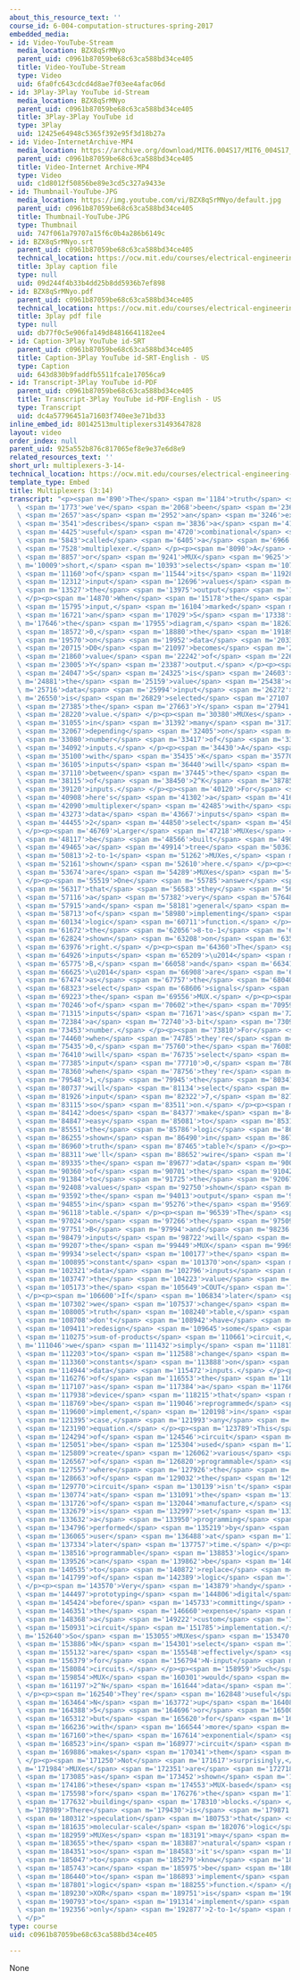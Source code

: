 ```yaml
---
about_this_resource_text: ''
course_id: 6-004-computation-structures-spring-2017
embedded_media:
- id: Video-YouTube-Stream
  media_location: BZX8qSrMNyo
  parent_uid: c0961b87059be68c63ca588bd34ce405
  title: Video-YouTube-Stream
  type: Video
  uid: 6fa0fc643cdcd4d8ae7f03ee4afac06d
- id: 3Play-3Play YouTube id-Stream
  media_location: BZX8qSrMNyo
  parent_uid: c0961b87059be68c63ca588bd34ce405
  title: 3Play-3Play YouTube id
  type: 3Play
  uid: 12425e64948c5365f392e95f3d18b27a
- id: Video-InternetArchive-MP4
  media_location: https://archive.org/download/MIT6.004S17/MIT6_004S17_04-02-06_300k.mp4
  parent_uid: c0961b87059be68c63ca588bd34ce405
  title: Video-Internet Archive-MP4
  type: Video
  uid: c1d8012f50856be89e3cd5c327a9433e
- id: Thumbnail-YouTube-JPG
  media_location: https://img.youtube.com/vi/BZX8qSrMNyo/default.jpg
  parent_uid: c0961b87059be68c63ca588bd34ce405
  title: Thumbnail-YouTube-JPG
  type: Thumbnail
  uid: 747f061a79707a15f6c0b4a286b6149c
- id: BZX8qSrMNyo.srt
  parent_uid: c0961b87059be68c63ca588bd34ce405
  technical_location: https://ocw.mit.edu/courses/electrical-engineering-and-computer-science/6-004-computation-structures-spring-2017/c4/c4s2/c4s2v6/multiplexers-3-14-/BZX8qSrMNyo.srt
  title: 3play caption file
  type: null
  uid: 09d244f4b33b4dd25b8dd5936b7ef898
- id: BZX8qSrMNyo.pdf
  parent_uid: c0961b87059be68c63ca588bd34ce405
  technical_location: https://ocw.mit.edu/courses/electrical-engineering-and-computer-science/6-004-computation-structures-spring-2017/c4/c4s2/c4s2v6/multiplexers-3-14-/BZX8qSrMNyo.pdf
  title: 3play pdf file
  type: null
  uid: db77f0c5e906fa149d84816641182ee4
- id: Caption-3Play YouTube id-SRT
  parent_uid: c0961b87059be68c63ca588bd34ce405
  title: Caption-3Play YouTube id-SRT-English - US
  type: Caption
  uid: 643d830b9faddfb5511fca1e17056ca9
- id: Transcript-3Play YouTube id-PDF
  parent_uid: c0961b87059be68c63ca588bd34ce405
  title: Transcript-3Play YouTube id-PDF-English - US
  type: Transcript
  uid: dc4a57796451a71603f740ee3e71bd33
inline_embed_id: 80142513multiplexers31493647828
layout: video
order_index: null
parent_uid: 925a552b876c817065ef8e9e37e6d8e9
related_resources_text: ''
short_url: multiplexers-3-14-
technical_location: https://ocw.mit.edu/courses/electrical-engineering-and-computer-science/6-004-computation-structures-spring-2017/c4/c4s2/c4s2v6/multiplexers-3-14-
template_type: Embed
title: Multiplexers (3:14)
transcript: "<p><span m='890'>The</span> <span m='1184'>truth</span> <span m='1479'>table</span>\
  \ <span m='1773'>we've</span> <span m='2068'>been</span> <span m='2363'>using</span>\
  \ <span m='2657'>as</span> <span m='2952'>an</span> <span m='3246'>example</span>\
  \ <span m='3541'>describes</span> <span m='3836'>a</span> <span m='4130'>very</span>\
  \ <span m='4425'>useful</span> <span m='4720'>combinational</span> <span m='5281'>device</span>\
  \ <span m='5843'>called</span> <span m='6405'>a</span> <span m='6966'>2-to-1</span>\
  \ <span m='7528'>multiplexer.</span> </p><p><span m='8090'>A</span> <span m='8473'>multiplexer,</span>\
  \ <span m='8857'>or</span> <span m='9241'>MUX</span> <span m='9625'>for</span> <span\
  \ m='10009'>short,</span> <span m='10393'>selects</span> <span m='10776'>one</span>\
  \ <span m='11160'>of</span> <span m='11544'>its</span> <span m='11928'>two</span>\
  \ <span m='12312'>input</span> <span m='12696'>values</span> <span m='13080'>as</span>\
  \ <span m='13527'>the</span> <span m='13975'>output</span> <span m='14422'>value.</span>\
  \ </p><p><span m='14870'>When</span> <span m='15178'>the</span> <span m='15487'>select</span>\
  \ <span m='15795'>input,</span> <span m='16104'>marked</span> <span m='16412'>with</span>\
  \ <span m='16721'>an</span> <span m='17029'>S</span> <span m='17338'>in</span> <span\
  \ m='17646'>the</span> <span m='17955'>diagram,</span> <span m='18263'>is</span>\
  \ <span m='18572'>0,</span> <span m='18880'>the</span> <span m='19189'>value</span>\
  \ <span m='19570'>on</span> <span m='19952'>data</span> <span m='20334'>input</span>\
  \ <span m='20715'>D0</span> <span m='21097'>becomes</span> <span m='21479'>the</span>\
  \ <span m='21860'>value</span> <span m='22242'>of</span> <span m='22624'>the</span>\
  \ <span m='23005'>Y</span> <span m='23387'>output.</span> </p><p><span m='23769'>When</span>\
  \ <span m='24047'>S</span> <span m='24325'>is</span> <span m='24603'>1,</span> <span\
  \ m='24881'>the</span> <span m='25159'>value</span> <span m='25438'>of</span> <span\
  \ m='25716'>data</span> <span m='25994'>input</span> <span m='26272'>D1</span> <span\
  \ m='26550'>is</span> <span m='26829'>selected</span> <span m='27107'>as</span>\
  \ <span m='27385'>the</span> <span m='27663'>Y</span> <span m='27941'>output</span>\
  \ <span m='28220'>value.</span> </p><p><span m='30380'>MUXes</span> <span m='30717'>come</span>\
  \ <span m='31055'>in</span> <span m='31392'>many</span> <span m='31730'>sizes,</span>\
  \ <span m='32067'>depending</span> <span m='32405'>on</span> <span m='32742'>the</span>\
  \ <span m='33080'>number</span> <span m='33417'>of</span> <span m='33755'>select</span>\
  \ <span m='34092'>inputs.</span> </p><p><span m='34430'>A</span> <span m='34765'>MUX</span>\
  \ <span m='35100'>with</span> <span m='35435'>K</span> <span m='35770'>select</span>\
  \ <span m='36105'>inputs</span> <span m='36440'>will</span> <span m='36775'>choose</span>\
  \ <span m='37110'>between</span> <span m='37445'>the</span> <span m='37780'>values</span>\
  \ <span m='38115'>of</span> <span m='38450'>2^K</span> <span m='38785'>data</span>\
  \ <span m='39120'>inputs.</span> </p><p><span m='40120'>For</span> <span m='40514'>example,</span>\
  \ <span m='40908'>here's</span> <span m='41302'>a</span> <span m='41696'>4-to-1</span>\
  \ <span m='42090'>multiplexer</span> <span m='42485'>with</span> <span m='42879'>4</span>\
  \ <span m='43273'>data</span> <span m='43667'>inputs</span> <span m='44061'>and</span>\
  \ <span m='44455'>2</span> <span m='44850'>select</span> <span m='45809'>inputs.</span>\
  \ </p><p><span m='46769'>Larger</span> <span m='47218'>MUXes</span> <span m='47667'>can</span>\
  \ <span m='48117'>be</span> <span m='48566'>built</span> <span m='49015'>from</span>\
  \ <span m='49465'>a</span> <span m='49914'>tree</span> <span m='50363'>of</span>\
  \ <span m='50813'>2-to-1</span> <span m='51262'>MUXes,</span> <span m='51711'>as</span>\
  \ <span m='52161'>shown</span> <span m='52610'>here.</span> </p><p><span m='53060'>Why</span>\
  \ <span m='53674'>are</span> <span m='54289'>MUXes</span> <span m='54904'>interesting?</span>\
  \ </p><p><span m='55519'>One</span> <span m='55785'>answer</span> <span m='56051'>is</span>\
  \ <span m='56317'>that</span> <span m='56583'>they</span> <span m='56850'>provide</span>\
  \ <span m='57116'>a</span> <span m='57382'>very</span> <span m='57648'>elegant</span>\
  \ <span m='57915'>and</span> <span m='58181'>general</span> <span m='58447'>way</span>\
  \ <span m='58713'>of</span> <span m='58980'>implementing</span> <span m='59557'>a</span>\
  \ <span m='60134'>logic</span> <span m='60711'>function.</span> </p><p><span m='61289'>Consider</span>\
  \ <span m='61672'>the</span> <span m='62056'>8-to-1</span> <span m='62440'>MUX</span>\
  \ <span m='62824'>shown</span> <span m='63208'>on</span> <span m='63592'>the</span>\
  \ <span m='63976'>right.</span> </p><p><span m='64360'>The</span> <span m='64643'>3</span>\
  \ <span m='64926'>inputs</span> <span m='65209'>\u2014</span> <span m='65492'>A,</span>\
  \ <span m='65775'>B,</span> <span m='66058'>and</span> <span m='66341'>CIN</span>\
  \ <span m='66625'>\u2014</span> <span m='66908'>are</span> <span m='67191'>used</span>\
  \ <span m='67474'>as</span> <span m='67757'>the</span> <span m='68040'>three</span>\
  \ <span m='68323'>select</span> <span m='68606'>signals</span> <span m='68890'>for</span>\
  \ <span m='69223'>the</span> <span m='69556'>MUX.</span> </p><p><span m='69890'>Think</span>\
  \ <span m='70246'>of</span> <span m='70602'>the</span> <span m='70959'>three</span>\
  \ <span m='71315'>inputs</span> <span m='71671'>as</span> <span m='72028'>forming</span>\
  \ <span m='72384'>a</span> <span m='72740'>3-bit</span> <span m='73097'>binary</span>\
  \ <span m='73453'>number.</span> </p><p><span m='73810'>For</span> <span m='74135'>example,</span>\
  \ <span m='74460'>when</span> <span m='74785'>they're</span> <span m='75110'>all</span>\
  \ <span m='75435'>0,</span> <span m='75760'>the</span> <span m='76085'>MUX</span>\
  \ <span m='76410'>will</span> <span m='76735'>select</span> <span m='77060'>data</span>\
  \ <span m='77385'>input</span> <span m='77710'>0,</span> <span m='78035'>and</span>\
  \ <span m='78360'>when</span> <span m='78756'>they're</span> <span m='79152'>all</span>\
  \ <span m='79548'>1,</span> <span m='79945'>the</span> <span m='80341'>MUX</span>\
  \ <span m='80737'>will</span> <span m='81134'>select</span> <span m='81530'>data</span>\
  \ <span m='81926'>input</span> <span m='82322'>7,</span> <span m='82719'>and</span>\
  \ <span m='83115'>so</span> <span m='83511'>on.</span> </p><p><span m='83908'>How</span>\
  \ <span m='84142'>does</span> <span m='84377'>make</span> <span m='84612'>it</span>\
  \ <span m='84847'>easy</span> <span m='85081'>to</span> <span m='85316'>implement</span>\
  \ <span m='85551'>the</span> <span m='85786'>logic</span> <span m='86020'>function</span>\
  \ <span m='86255'>shown</span> <span m='86490'>in</span> <span m='86725'>the</span>\
  \ <span m='86960'>truth</span> <span m='87465'>table?</span> </p><p><span m='87970'>Well,</span>\
  \ <span m='88311'>we'll</span> <span m='88652'>wire</span> <span m='88994'>up</span>\
  \ <span m='89335'>the</span> <span m='89677'>data</span> <span m='90018'>inputs</span>\
  \ <span m='90360'>of</span> <span m='90701'>the</span> <span m='91042'>MUX</span>\
  \ <span m='91384'>to</span> <span m='91725'>the</span> <span m='92067'>constant</span>\
  \ <span m='92408'>values</span> <span m='92750'>shown</span> <span m='93171'>in</span>\
  \ <span m='93592'>the</span> <span m='94013'>output</span> <span m='94434'>column</span>\
  \ <span m='94855'>in</span> <span m='95276'>the</span> <span m='95697'>truth</span>\
  \ <span m='96118'>table.</span> </p><p><span m='96539'>The</span> <span m='96781'>values</span>\
  \ <span m='97024'>on</span> <span m='97266'>the</span> <span m='97509'>A,</span>\
  \ <span m='97751'>B</span> <span m='97994'>and</span> <span m='98236'>CIN</span>\
  \ <span m='98479'>inputs</span> <span m='98722'>will</span> <span m='98964'>cause</span>\
  \ <span m='99207'>the</span> <span m='99449'>MUX</span> <span m='99692'>to</span>\
  \ <span m='99934'>select</span> <span m='100177'>the</span> <span m='100420'>appropriate</span>\
  \ <span m='100895'>constant</span> <span m='101370'>on</span> <span m='101846'>the</span>\
  \ <span m='102321'>data</span> <span m='102796'>inputs</span> <span m='103272'>as</span>\
  \ <span m='103747'>the</span> <span m='104223'>value</span> <span m='104698'>for</span>\
  \ <span m='105173'>the</span> <span m='105649'>COUT</span> <span m='106124'>output.</span>\
  \ </p><p><span m='106600'>If</span> <span m='106834'>later</span> <span m='107068'>on</span>\
  \ <span m='107302'>we</span> <span m='107537'>change</span> <span m='107771'>the</span>\
  \ <span m='108005'>truth</span> <span m='108240'>table,</span> <span m='108474'>we</span>\
  \ <span m='108708'>don't</span> <span m='108942'>have</span> <span m='109177'>to</span>\
  \ <span m='109411'>redesign</span> <span m='109645'>some</span> <span m='109890'>complicated</span>\
  \ <span m='110275'>sum-of-products</span> <span m='110661'>circuit,</span> <span\
  \ m='111046'>we</span> <span m='111432'>simply</span> <span m='111817'>have</span>\
  \ <span m='112203'>to</span> <span m='112588'>change</span> <span m='112974'>the</span>\
  \ <span m='113360'>constants</span> <span m='113888'>on</span> <span m='114416'>the</span>\
  \ <span m='114944'>data</span> <span m='115472'>inputs.</span> </p><p><span m='116000'>Think</span>\
  \ <span m='116276'>of</span> <span m='116553'>the</span> <span m='116830'>MUX</span>\
  \ <span m='117107'>as</span> <span m='117384'>a</span> <span m='117661'>table-lookup</span>\
  \ <span m='117938'>device</span> <span m='118215'>that</span> <span m='118492'>can</span>\
  \ <span m='118769'>be</span> <span m='119046'>reprogrammed</span> <span m='119323'>to</span>\
  \ <span m='119600'>implement,</span> <span m='120198'>in</span> <span m='120796'>this</span>\
  \ <span m='121395'>case,</span> <span m='121993'>any</span> <span m='122592'>three-input</span>\
  \ <span m='123190'>equation.</span> </p><p><span m='123789'>This</span> <span m='124041'>sort</span>\
  \ <span m='124294'>of</span> <span m='124546'>circuit</span> <span m='124799'>can</span>\
  \ <span m='125051'>be</span> <span m='125304'>used</span> <span m='125557'>to</span>\
  \ <span m='125809'>create</span> <span m='126062'>various</span> <span m='126314'>forms</span>\
  \ <span m='126567'>of</span> <span m='126820'>programmable</span> <span m='127188'>logic,</span>\
  \ <span m='127557'>where</span> <span m='127926'>the</span> <span m='128295'>functionality</span>\
  \ <span m='128663'>of</span> <span m='129032'>the</span> <span m='129401'>integrated</span>\
  \ <span m='129770'>circuit</span> <span m='130139'>isn't</span> <span m='130456'>determined</span>\
  \ <span m='130774'>at</span> <span m='131091'>the</span> <span m='131409'>time</span>\
  \ <span m='131726'>of</span> <span m='132044'>manufacture,</span> <span m='132362'>but</span>\
  \ <span m='132679'>is</span> <span m='132997'>set</span> <span m='133314'>during</span>\
  \ <span m='133632'>a</span> <span m='133950'>programming</span> <span m='134373'>step</span>\
  \ <span m='134796'>performed</span> <span m='135219'>by</span> <span m='135642'>the</span>\
  \ <span m='136065'>user</span> <span m='136488'>at</span> <span m='136911'>some</span>\
  \ <span m='137334'>later</span> <span m='137757'>time.</span> </p><p><span m='138180'>Modern</span>\
  \ <span m='138516'>programmable</span> <span m='138853'>logic</span> <span m='139189'>circuits</span>\
  \ <span m='139526'>can</span> <span m='139862'>be</span> <span m='140199'>programmed</span>\
  \ <span m='140535'>to</span> <span m='140872'>replace</span> <span m='141209'>millions</span>\
  \ <span m='141799'>of</span> <span m='142389'>logic</span> <span m='142979'>gates.</span>\
  \ </p><p><span m='143570'>Very</span> <span m='143879'>handy</span> <span m='144188'>for</span>\
  \ <span m='144497'>prototyping</span> <span m='144806'>digital</span> <span m='145115'>systems</span>\
  \ <span m='145424'>before</span> <span m='145733'>committing</span> <span m='146042'>to</span>\
  \ <span m='146351'>the</span> <span m='146660'>expense</span> <span m='147514'>of</span>\
  \ <span m='148368'>a</span> <span m='149222'>custom</span> <span m='150077'>integrated</span>\
  \ <span m='150931'>circuit</span> <span m='151785'>implementation.</span> </p><p><span\
  \ m='152640'>So</span> <span m='153055'>MUXes</span> <span m='153470'>with</span>\
  \ <span m='153886'>N</span> <span m='154301'>select</span> <span m='154717'>lines</span>\
  \ <span m='155132'>are</span> <span m='155548'>effectively</span> <span m='155963'>stand-ins</span>\
  \ <span m='156379'>for</span> <span m='156794'>N-input</span> <span m='157210'>logic</span>\
  \ <span m='158084'>circuits.</span> </p><p><span m='158959'>Such</span> <span m='159406'>a</span>\
  \ <span m='159854'>MUX</span> <span m='160301'>would</span> <span m='160749'>have</span>\
  \ <span m='161197'>2^N</span> <span m='161644'>data</span> <span m='162092'>inputs.</span>\
  \ </p><p><span m='162540'>They're</span> <span m='162848'>useful</span> <span m='163156'>for</span>\
  \ <span m='163464'>N</span> <span m='163772'>up</span> <span m='164080'>to</span>\
  \ <span m='164388'>5</span> <span m='164696'>or</span> <span m='165004'>6,</span>\
  \ <span m='165312'>but</span> <span m='165620'>for</span> <span m='165928'>functions</span>\
  \ <span m='166236'>with</span> <span m='166544'>more</span> <span m='166852'>inputs,</span>\
  \ <span m='167160'>the</span> <span m='167614'>exponential</span> <span m='168068'>growth</span>\
  \ <span m='168523'>in</span> <span m='168977'>circuit</span> <span m='169432'>size</span>\
  \ <span m='169886'>makes</span> <span m='170341'>them</span> <span m='170795'>impractical.</span>\
  \ </p><p><span m='171250'>Not</span> <span m='171617'>surprisingly,</span> <span\
  \ m='171984'>MUXes</span> <span m='172351'>are</span> <span m='172718'>universal</span>\
  \ <span m='173085'>as</span> <span m='173452'>shown</span> <span m='173819'>by</span>\
  \ <span m='174186'>these</span> <span m='174553'>MUX-based</span> <span m='174920'>implementations</span>\
  \ <span m='175598'>for</span> <span m='176276'>the</span> <span m='176954'>sum-of-products</span>\
  \ <span m='177632'>building</span> <span m='178310'>blocks.</span> </p><p><span\
  \ m='178989'>There</span> <span m='179430'>is</span> <span m='179871'>some</span>\
  \ <span m='180312'>speculation</span> <span m='180753'>that</span> <span m='181194'>in</span>\
  \ <span m='181635'>molecular-scale</span> <span m='182076'>logic</span> <span m='182517'>technologies,</span>\
  \ <span m='182959'>MUXes</span> <span m='183191'>may</span> <span m='183423'>be</span>\
  \ <span m='183655'>the</span> <span m='183887'>natural</span> <span m='184119'>gate,</span>\
  \ <span m='184351'>so</span> <span m='184583'>it's</span> <span m='184815'>good</span>\
  \ <span m='185047'>to</span> <span m='185279'>know</span> <span m='185511'>they</span>\
  \ <span m='185743'>can</span> <span m='185975'>be</span> <span m='186207'>used</span>\
  \ <span m='186440'>to</span> <span m='186893'>implement</span> <span m='187347'>any</span>\
  \ <span m='187801'>logic</span> <span m='188255'>function.</span> </p><p><span m='188709'>Even</span>\
  \ <span m='189230'>XOR</span> <span m='189751'>is</span> <span m='190272'>simple</span>\
  \ <span m='190793'>to</span> <span m='191314'>implement</span> <span m='191835'>using</span>\
  \ <span m='192356'>only</span> <span m='192877'>2-to-1</span> <span m='193398'>MUXes!</span>\
  \ </p>"
type: course
uid: c0961b87059be68c63ca588bd34ce405

---
```

None
